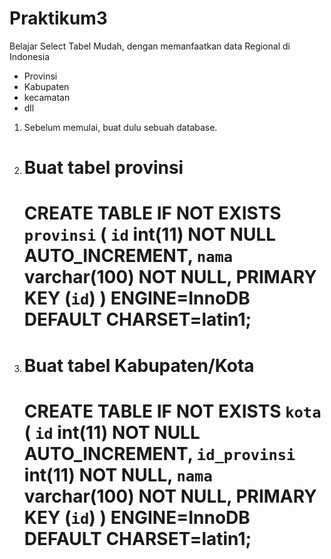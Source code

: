 # Praktikum3

Belajar Select Tabel Mudah, dengan memanfaatkan data Regional di Indonesia

- Provinsi
- Kabupaten
- kecamatan
- dll

1. Sebelum memulai, buat dulu sebuah database.

2. # Buat tabel provinsi

   CREATE TABLE IF NOT EXISTS `provinsi` (
   `id` int(11) NOT NULL AUTO_INCREMENT,
   `nama` varchar(100) NOT NULL,
   PRIMARY KEY (`id`)
   ) ENGINE=InnoDB DEFAULT CHARSET=latin1;
   =====================================

3. # Buat tabel Kabupaten/Kota
   CREATE TABLE IF NOT EXISTS `kota` (
   `id` int(11) NOT NULL AUTO_INCREMENT,
   `id_provinsi` int(11) NOT NULL,
   `nama` varchar(100) NOT NULL,
   PRIMARY KEY (`id`)
   ) ENGINE=InnoDB DEFAULT CHARSET=latin1;
   ======================================
